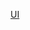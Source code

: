 [UI](https://www.figma.com/proto/1EFx1NvRY2IFOVtCYu3SVX/imperial-tutorial?node-id=1-2&node-type=canvas&t=PUzoRBiHEDWxcOIv-1&scaling=scale-down-width&content-scaling=fixed&page-id=0%3A1)  